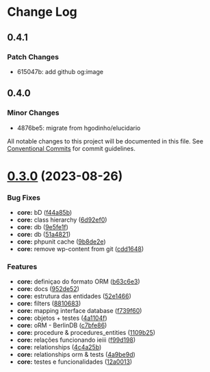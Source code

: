 # Change Log

## 0.4.1

### Patch Changes

- 615047b: add github og:image

## 0.4.0

### Minor Changes

- 4876be5: migrate from hgodinho/elucidario

All notable changes to this project will be documented in this file.
See [Conventional Commits](https://conventionalcommits.org) for commit guidelines.

# [0.3.0](https://github.com/hgodinho/elucidario/compare/@elucidario/pkg-core@0.2.0...@elucidario/pkg-core@0.3.0) (2023-08-26)

### Bug Fixes

- **core:** bD ([f44a85b](https://github.com/hgodinho/elucidario/commit/f44a85bd05946755bcdaeb3fcdef6ea1ffd2469d))
- **core:** class hierarchy ([6d92ef0](https://github.com/hgodinho/elucidario/commit/6d92ef046e314082e4a5fc55a43253a600d7ef74))
- **core:** db ([9e5fe1f](https://github.com/hgodinho/elucidario/commit/9e5fe1fcc26f074f60c5e6c77bdf6ad3ae4ca017))
- **core:** db ([51a4821](https://github.com/hgodinho/elucidario/commit/51a4821ed8fd7b2865e4a8e5b26131eda34e6174))
- **core:** phpunit cache ([9b8de2e](https://github.com/hgodinho/elucidario/commit/9b8de2e915162ee57c7f4c72980ed0f2a2732ccb))
- **core:** remove wp-content from git ([cdd1648](https://github.com/hgodinho/elucidario/commit/cdd16483ac7cf1aa47fbb889705949a7237b606e))

### Features

- **core:** definiçao do formato ORM ([b63c6e3](https://github.com/hgodinho/elucidario/commit/b63c6e3f6dbf45bea47ddc8133b0cb546fdb6887))
- **core:** docs ([952de52](https://github.com/hgodinho/elucidario/commit/952de52d9e79c432abfd44a9bd3d1f6b3408b9e4))
- **core:** estrutura das entidades ([52e1466](https://github.com/hgodinho/elucidario/commit/52e1466f2c01782a1da5b1b815d8f8ec1dea852f))
- **core:** filters ([8810683](https://github.com/hgodinho/elucidario/commit/8810683d58a61820de32c1b68bfa4a53acdb6fbf))
- **core:** mapping interface database ([f739f60](https://github.com/hgodinho/elucidario/commit/f739f60aa062e3a6d58d55ee5fe4aa4cda003626))
- **core:** objetos + testes ([4a1104f](https://github.com/hgodinho/elucidario/commit/4a1104fb7ce7830b442f7c788d1377a0161dd636))
- **core:** oRM - BerlinDB ([c7bfe86](https://github.com/hgodinho/elucidario/commit/c7bfe86584b3bedf7af383d1d0f5fed582ac3695))
- **core:** procedure & procedures_entities ([1109b25](https://github.com/hgodinho/elucidario/commit/1109b25f8da15986faf70164555b709bbc1b3f49))
- **core:** relações funcionando ieiii ([f99d198](https://github.com/hgodinho/elucidario/commit/f99d198b061f778ba4e9054f1467ae930134335f))
- **core:** relationships ([4c4a25b](https://github.com/hgodinho/elucidario/commit/4c4a25b739020baea06673987d1908404656d19f))
- **core:** relationships orm & tests ([4a9be9d](https://github.com/hgodinho/elucidario/commit/4a9be9dc02e190a8718d0a0bce2f24502bfd1cc1))
- **core:** testes e funcionalidades ([12a0013](https://github.com/hgodinho/elucidario/commit/12a0013a4c4aff5194d460abe1e950809c0f5dc7))
